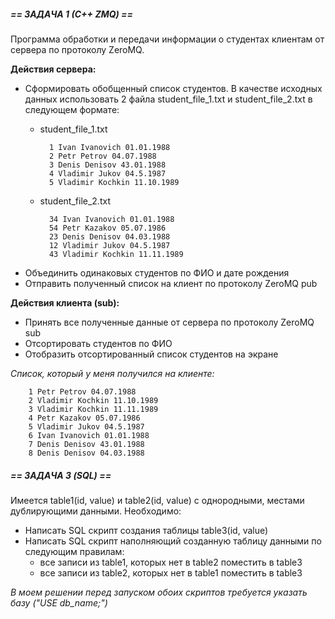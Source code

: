 #####  == ЗАДАЧА 1 (С++ ZMQ) == 

Программа обработки и передачи информации о студентах клиентам от сервера по протоколу ZeroMQ.

**Действия сервера:**
 - Сформировать обобщенный список студентов. В качестве исходных данных использовать 2 файла student_file_1.txt и student_file_2.txt в следующем формате:
    - student_file_1.txt
    	
    	    1 Ivan Ivanovich 01.01.1988
    	    2 Petr Petrov 04.07.1988
    	    3 Denis Denisov 43.01.1988
    	    4 Vladimir Jukov 04.5.1987
    	    5 Vladimir Kochkin 11.10.1989
	- student_file_2.txt
	
	    	34 Ivan Ivanovich 01.01.1988
		    54 Petr Kazakov 05.07.1986
		    23 Denis Denisov 04.03.1988
		    12 Vladimir Jukov 04.5.1987
		    43 Vladimir Kochkin 11.11.1989

 - Объединить одинаковых студентов по ФИО и дате рождения
 - Отправить полученный список на клиент по протоколу ZeroMQ pub

**Действия клиента (sub):**
 - Принять все полученные данные от сервера по протоколу ZeroMQ sub
 - Отсортировать студентов по ФИО
 - Отобразить отсортированный список студентов на экране

*Список, который у меня получился на клиенте:*

        1 Petr Petrov 04.07.1988
        2 Vladimir Kochkin 11.10.1989
        3 Vladimir Kochkin 11.11.1989
        4 Petr Kazakov 05.07.1986
        5 Vladimir Jukov 04.5.1987
        6 Ivan Ivanovich 01.01.1988
        7 Denis Denisov 43.01.1988
        8 Denis Denisov 04.03.1988
 
##### == ЗАДАЧА 3 (SQL) ==
Имеется table1(id, value) и table2(id, value) с однородными, местами дублирующими данными. 
Необходимо:
 - Написать SQL скрипт создания таблицы table3(id, value)
 - Написать SQL скрипт наполняющий созданную таблицу данными по следующим правилам:
	 - все записи из table1, которых нет в table2 поместить в table3
	 - все записи из table2, которых нет в table1 поместить в table3

*В моем решении перед запуском обоих скриптов требуется указать базу ("USE db_name;")*
